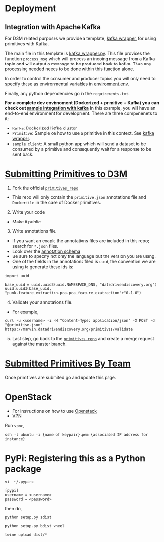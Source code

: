 # Deployment
## Integration with Apache Kafka
For D3M related purposes we provide a template, [kafka wrapper](https://github.com/NewKnowledge/punk/tree/master/d3m/kafka_wrapper), for using primitives with Kafka.

The main file in this template is [kafka_wrapper.py](https://github.com/NewKnowledge/punk/blob/master/d3m/kafka_wrapper/kafka_wrapper.py#L6).
This file provides the function `process_msg` which will process an incoing
message from a Kafka topic and will output a message to be produced back to
kafka.
Thus any processing needed needs to be done within this function alone.

In order to control the consumer and producer topics you will only need to
specify these as environmental variables in [environment.env](https://github.com/NewKnowledge/punk/blob/master/d3m/kafka_wrapper/environment.env).

Finally, any python dependencies go in the `requirements.txt`.


**For a complete dev envirnoment (Dockerized + primitive + Kafka) you can check  out [sample integration with kafka](https://github.com/NewKnowledge/punk/tree/master/d3m/sample_primitive_delivering_to_kafka)** In this example, you will have an end-to-end environment for development. There are three componenets to it:
* `Kafka`: Dockerized Kafka cluster
* `Primitive`: Sample on how to use a primitive in this context. See [kafka wrapper](https://github.com/NewKnowledge/punk/tree/master/d3m/kafka_wrapper).
* `sample client`: A small python app which will send a dataset to be consumed
  by a primitive and consequently wait for a response to be sent back.  


# [Submitting Primitives to D3M](https://datadrivendiscovery.org/wiki/display/gov/Primitive+Submission+Process)

1. Fork the official [`primitives_repo`](https://gitlab.datadrivendiscovery.org/jpl/primitives_repo)
 * This repo will only contain the `primitive.json` annotations file and `Dockerfile` in the case of Docker primitives.

2. Write your code
 * Make it public.

3. Write annotations file.
 * If you want an exaple the annotations files are included in this repo;
   search for `*.json` files.
 * Look over the [annotation schema](https://datadrivendiscovery.org/wiki/display/gov/Primitives+Annotation+Schema)
 * Be sure to specify not only the language but the version you are using.
 * One of the fields in the annotations filed is `uuid`, the convention we are
    using to generate these ids is:
```
import uuid

base_uuid = uuid.uuid3(uuid.NAMESPACE_DNS, "datadrivendiscovery.org")
uuid.uuid3(base_uuid, "punk.feature_extraction.pca.pca_feature_exatraction"+"0.1.0")
```

4. Validate your annotations file.
 * For example,
```
curl -u <username> -i -H "Content-Type: application/json" -X POST -d "@primitive.json" https://marvin.datadrivendiscovery.org/primitives/validate
```
5. Last step, go back to the [`primitives_repo`](https://gitlab.datadrivendiscovery.org/jpl/primitives_repo) and create a merge request against the master branch.

# [Submitted Primitives By Team](https://datadrivendiscovery.org/wiki/pages/viewpage.action?pageId=9765132)
Once primitives are submited go and update this page.

# OpenStack
* For instructions on how to use [Openstack](https://datadrivendiscovery.org/wiki/display/gov/OpenStack+Guide)
 * [VPN](https://datadrivendiscovery.org/wiki/display/gov/Connect+to+VPN)

Run `vpnc`,
```
ssh -l ubuntu -i {name of keypair}.pem {associated IP address for instance}
```



# PyPi: Registering this as a Python package
`vi  ~/.pypirc`
```
[pypi]
username = <username>
password = <password>

```

then do,
```
python setup.py sdist

python setup.py bdist_wheel

twine upload dist/*

```
